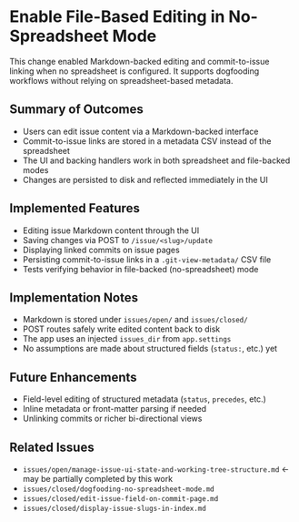 # Enable File-Based Editing in No-Spreadsheet Mode

This change enabled Markdown-backed editing and commit-to-issue linking when no spreadsheet is configured. It supports dogfooding workflows without relying on spreadsheet-based metadata.

## Summary of Outcomes

- Users can edit issue content via a Markdown-backed interface
- Commit-to-issue links are stored in a metadata CSV instead of the spreadsheet
- The UI and backing handlers work in both spreadsheet and file-backed modes
- Changes are persisted to disk and reflected immediately in the UI

## Implemented Features

- Editing issue Markdown content through the UI
- Saving changes via POST to `/issue/<slug>/update`
- Displaying linked commits on issue pages
- Persisting commit-to-issue links in a `.git-view-metadata/` CSV file
- Tests verifying behavior in file-backed (no-spreadsheet) mode

## Implementation Notes

- Markdown is stored under `issues/open/` and `issues/closed/`
- POST routes safely write edited content back to disk
- The app uses an injected `issues_dir` from `app.settings`
- No assumptions are made about structured fields (`status:`, etc.) yet

## Future Enhancements

- Field-level editing of structured metadata (`status`, `precedes`, etc.)
- Inline metadata or front-matter parsing if needed
- Unlinking commits or richer bi-directional views

## Related Issues

- `issues/open/manage-issue-ui-state-and-working-tree-structure.md` ← may be partially completed by this work
- `issues/closed/dogfooding-no-spreadsheet-mode.md`
- `issues/closed/edit-issue-field-on-commit-page.md`
- `issues/closed/display-issue-slugs-in-index.md`

